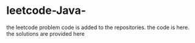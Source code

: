 # leetcode-Java-
the leetcode problem code is added to the repositories.
the code is here.
the solutions are provided here








































































